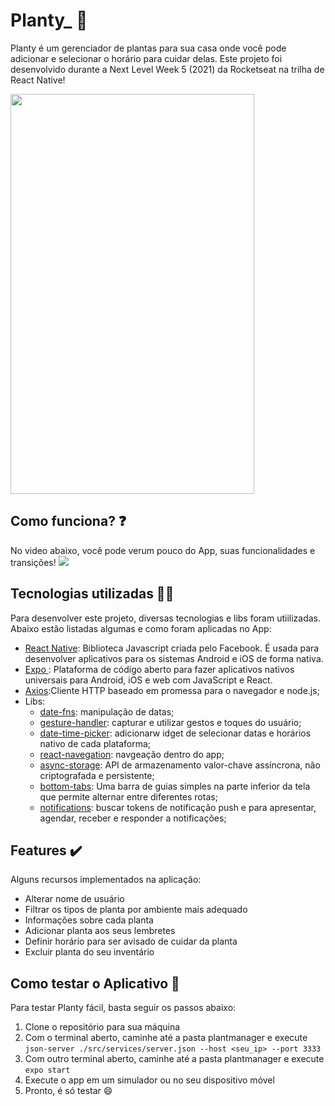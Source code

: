 # Planty_ 🌳
Planty é um gerenciador de plantas para sua casa onde você pode adicionar e selecionar o horário para cuidar delas. Este projeto foi desenvolvido durante a Next Level Week 5 (2021) da Rocketseat na trilha de React Native!

<img src="https://user-images.githubusercontent.com/13524043/115967941-a9631b80-a50b-11eb-94c6-cead2772a99c.jpeg" width="390" height="640">


## Como funciona? ❓
No video abaixo, você pode verum pouco do App, suas funcionalidades e transições!
[![](http://img.youtube.com/vi/GfmHiLHxf4c/0.jpg)](http://www.youtube.com/watch?v=GfmHiLHxf4c "funcionamento")


## Tecnologias utilizadas 🧑‍💻

Para desenvolver este projeto, diversas tecnologias e libs foram utiilizadas. Abaixo estão listadas algumas e como foram aplicadas no App:

- [ React Native](https://reactnative.dev/ "React Native"): Biblioteca Javascript criada pelo Facebook. É usada para desenvolver aplicativos para os sistemas Android e iOS de forma nativa.
- [ Expo ](https://expo.io/ " Expo "): Plataforma de código aberto para fazer aplicativos nativos universais para Android, iOS e web com JavaScript e React.
- [Axios](https://www.npmjs.com/package/react-native-axios "Axios"):Cliente HTTP baseado em promessa para o navegador e node.js;
- Libs:
   - [date-fns](https://date-fns.org/ "date-fns"): manipulação de datas;
   - [gesture-handler](https://docs.expo.io/versions/latest/sdk/gesture-handler/ "gesture-handler"): capturar e utilizar gestos e toques do usuário;
   - [date-time-picker](https://docs.expo.io/versions/latest/sdk/date-time-picker/ "date-time-picker"): adicionarw idget de selecionar datas e horários nativo de cada plataforma;
   - [react-navegation](https://reactnavigation.org/ "react-navigation"): navgeação dentro do app;
   - [async-storage](https://docs.expo.io/versions/latest/sdk/async-storage/ "async-storage"): API de armazenamento valor-chave assíncrona, não criptografada e persistente;
   - [bottom-tabs](https://reactnavigation.org/docs/bottom-tab-navigator/ "bottom-tabs"): Uma barra de guias simples na parte inferior da tela que permite alternar entre diferentes rotas;
   - [notifications](https://docs.expo.io/versions/latest/sdk/notifications/ "notifications"): buscar tokens de notificação push e para apresentar, agendar, receber e responder a notificações;


## Features ✔️
Alguns recursos implementados na aplicação:
- Alterar nome de usuário
- Filtrar os tipos de planta por ambiente mais adequado
- Informações sobre cada planta 
- Adicionar planta aos seus lembretes
- Definir horário para ser avisado de cuidar da planta
- Excluir planta do seu inventário

## Como testar o Aplicativo 📱

Para testar Planty fácil, basta seguir os passos abaixo:
1. Clone o repositório para sua máquina
2. Com o terminal aberto, caminhe até a pasta plantmanager e execute `json-server ./src/services/server.json --host <seu_ip> --port 3333`
3. Com outro terminal aberto, caminhe até a pasta plantmanager e execute `expo start`
4. Execute o app em um simulador ou no seu dispositivo móvel
5. Pronto, é só testar 😄


